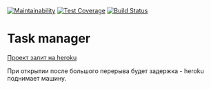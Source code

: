 [![Maintainability](https://api.codeclimate.com/v1/badges/50fc0050e0747320ff01/maintainability)](https://codeclimate.com/github/mixassio/project-lvl4-s311/maintainability)
[![Test Coverage](https://api.codeclimate.com/v1/badges/50fc0050e0747320ff01/test_coverage)](https://codeclimate.com/github/mixassio/project-lvl4-s311/test_coverage)
[![Build Status](https://travis-ci.org/mixassio/project-lvl4-s311.svg?branch=master)](https://travis-ci.org/mixassio/project-lvl4-s311)

# Task manager

[Проект залит на heroku](https://shielded-headland-45096.herokuapp.com)

При открытии после большого перерыва будет задержка - heroku поднимает машину.